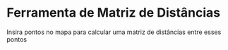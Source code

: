 # Ferramenta de Matriz de Distâncias

Insira pontos no mapa para calcular uma matriz de distâncias entre esses pontos
